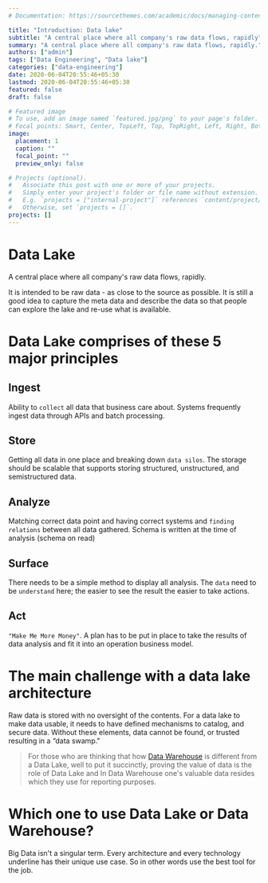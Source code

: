 ```yaml
---
# Documentation: https://sourcethemes.com/academic/docs/managing-content/

title: "Introduction: Data lake"
subtitle: "A central place where all company's raw data flows, rapidly"
summary: "A central place where all company's raw data flows, rapidly."
authors: ["admin"]
tags: ["Data Engineering", "Data lake"]
categories: ["data-engineering"]
date: 2020-06-04T20:55:46+05:30
lastmod: 2020-06-04T20:55:46+05:30
featured: false
draft: false

# Featured image
# To use, add an image named `featured.jpg/png` to your page's folder.
# Focal points: Smart, Center, TopLeft, Top, TopRight, Left, Right, BottomLeft, Bottom, BottomRight.
image:
  placement: 1
  caption: ""
  focal_point: ""
  preview_only: false

# Projects (optional).
#   Associate this post with one or more of your projects.
#   Simply enter your project's folder or file name without extension.
#   E.g. `projects = ["internal-project"]` references `content/project/deep-learning/index.md`.
#   Otherwise, set `projects = []`.
projects: []
---
```

# Data Lake 

A central place where all company's raw data flows, rapidly.

It is intended to be raw data - as close to the source as possible. It is still a good idea to capture the meta data and describe the data so that people can explore the lake and re-use what is available.

# Data Lake comprises of these 5 major principles

## Ingest
 Ability to `collect` all data that business care about. Systems frequently ingest data through APIs and batch processing.

## Store
 Getting all data in one place and breaking down `data silos`. The storage should be scalable that supports storing structured, unstructured, and semistructured data.

## Analyze
 Matching correct data point and having correct systems and `finding relations` between all data gathered. Schema is written at the time of analysis (schema on read)

## Surface
 There needs to be a simple method to display all analysis. The `data` need to be `understand` here; the easier to see the result the easier to take actions.

## Act
 `"Make Me More Money"`. A plan has to be put in place to take the results of data analysis and fit it into an operation business model.

# The main challenge with a data lake architecture
 Raw data is stored with no oversight of the contents. For a data lake to make data usable, it needs to have defined mechanisms to catalog, and secure data. Without these elements, data cannot be found, or trusted resulting in a “data swamp."

> For those who are thinking that how <a target="new" href="/post/data-engineering/data-warehouse/">Data Warehouse</a> is different from a Data Lake, well to put it succinctly, proving the value of data is the role of Data Lake and In Data Warehouse one's valuable data resides which they use for reporting purposes.

# Which one to use Data Lake or Data Warehouse?
Big Data isn't a singular term. Every architecture and every technology underline has their unique use case. So in other words use the best tool for the job.
